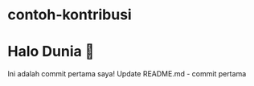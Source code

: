 # contoh-kontribusi
# Halo Dunia 👋
Ini adalah commit pertama saya!
Update README.md - commit pertama
